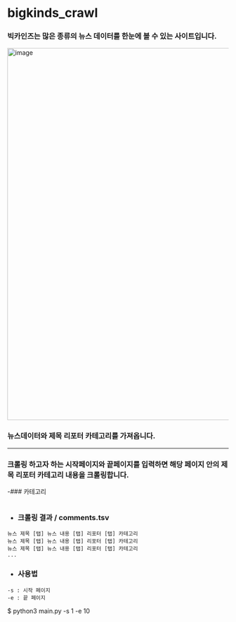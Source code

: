 # bigkinds_crawl

### 빅카인즈는 많은 종류의 뉴스 데이터를 한눈에 볼 수 있는 사이트입니다.


<img width="847" alt="image" src="https://user-images.githubusercontent.com/42092560/225343764-fc174ea6-73e1-409a-8cec-b74da25878e5.png">


### 뉴스데이터와 제목 리포터 카테고리를 가져옵니다.

***

### 크롤링 하고자 하는 시작페이지와 끝페이지를 입력하면 해당 페이지 안의 제목 리포터 카테고리 내용을 크롤링합니다.
-### 카테고리
```
```
- ### 크롤링 결과 / comments.tsv
```
뉴스 제목 [탭] 뉴스 내용 [탭] 리포터 [탭] 카테고리
뉴스 제목 [탭] 뉴스 내용 [탭] 리포터 [탭] 카테고리
뉴스 제목 [탭] 뉴스 내용 [탭] 리포터 [탭] 카테고리
...
```
- ### 사용법
```
-s : 시작 페이지
-e : 끝 페이지
```
$ python3 main.py -s 1 -e 10
```

